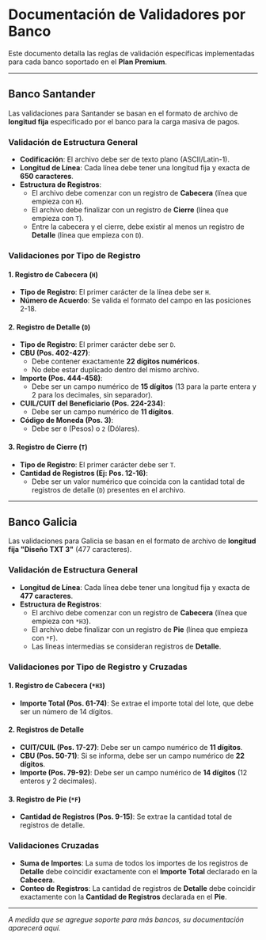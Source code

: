 # Documentación de Validadores por Banco

Este documento detalla las reglas de validación específicas implementadas para cada banco soportado en el **Plan Premium**.

---

## Banco Santander

Las validaciones para Santander se basan en el formato de archivo de **longitud fija** especificado por el banco para la carga masiva de pagos.

### Validación de Estructura General

- **Codificación**: El archivo debe ser de texto plano (ASCII/Latin-1).
- **Longitud de Línea**: Cada línea debe tener una longitud fija y exacta de **650 caracteres**.
- **Estructura de Registros**:
    - El archivo debe comenzar con un registro de **Cabecera** (línea que empieza con `H`).
    - El archivo debe finalizar con un registro de **Cierre** (línea que empieza con `T`).
    - Entre la cabecera y el cierre, debe existir al menos un registro de **Detalle** (línea que empieza con `D`).

### Validaciones por Tipo de Registro

#### 1. Registro de Cabecera (`H`)
- **Tipo de Registro**: El primer carácter de la línea debe ser `H`.
- **Número de Acuerdo**: Se valida el formato del campo en las posiciones 2-18.

#### 2. Registro de Detalle (`D`)
- **Tipo de Registro**: El primer carácter debe ser `D`.
- **CBU (Pos. 402-427)**:
    - Debe contener exactamente **22 dígitos numéricos**.
    - No debe estar duplicado dentro del mismo archivo.
- **Importe (Pos. 444-458)**:
    - Debe ser un campo numérico de **15 dígitos** (13 para la parte entera y 2 para los decimales, sin separador).
- **CUIL/CUIT del Beneficiario (Pos. 224-234)**:
    - Debe ser un campo numérico de **11 dígitos**.
- **Código de Moneda (Pos. 3)**:
    - Debe ser `0` (Pesos) o `2` (Dólares).

#### 3. Registro de Cierre (`T`)
- **Tipo de Registro**: El primer carácter debe ser `T`.
- **Cantidad de Registros (Ej: Pos. 12-16)**:
    - Debe ser un valor numérico que coincida con la cantidad total de registros de detalle (`D`) presentes en el archivo.

---

## Banco Galicia

Las validaciones para Galicia se basan en el formato de archivo de **longitud fija "Diseño TXT 3"** (477 caracteres).

### Validación de Estructura General

- **Longitud de Línea**: Cada línea debe tener una longitud fija y exacta de **477 caracteres**.
- **Estructura de Registros**:
    - El archivo debe comenzar con un registro de **Cabecera** (línea que empieza con `*H3`).
    - El archivo debe finalizar con un registro de **Pie** (línea que empieza con `*F`).
    - Las líneas intermedias se consideran registros de **Detalle**.

### Validaciones por Tipo de Registro y Cruzadas

#### 1. Registro de Cabecera (`*H3`)
- **Importe Total (Pos. 61-74)**: Se extrae el importe total del lote, que debe ser un número de 14 dígitos.

#### 2. Registros de Detalle
- **CUIT/CUIL (Pos. 17-27)**: Debe ser un campo numérico de **11 dígitos**.
- **CBU (Pos. 50-71)**: Si se informa, debe ser un campo numérico de **22 dígitos**.
- **Importe (Pos. 79-92)**: Debe ser un campo numérico de **14 dígitos** (12 enteros y 2 decimales).

#### 3. Registro de Pie (`*F`)
- **Cantidad de Registros (Pos. 9-15)**: Se extrae la cantidad total de registros de detalle.

### Validaciones Cruzadas
- **Suma de Importes**: La suma de todos los importes de los registros de **Detalle** debe coincidir exactamente con el **Importe Total** declarado en la **Cabecera**.
- **Conteo de Registros**: La cantidad de registros de **Detalle** debe coincidir exactamente con la **Cantidad de Registros** declarada en el **Pie**.

---
*A medida que se agregue soporte para más bancos, su documentación aparecerá aquí.*

